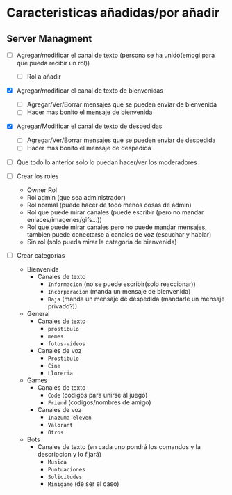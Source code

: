 # Caracteristicas añadidas/por añadir
## Server Managment
- [ ] Agregar/modificar el canal de texto (persona se ha unido(emogi para que pueda recibir un rol))
  - [ ] Rol a añadir
- [x] Agregar/modificar el canal de texto de bienvenidas
  - [ ] Agregar/Ver/Borrar mensajes que se pueden enviar de bienvenida
  - [ ] Hacer mas bonito el mensaje de bienvenida
- [x] Agregar/Modificar el canal de texto de despedidas
  - [ ] Agregar/Ver/Borrar mensajes que se pueden enviar de despedida
  - [ ] Hacer mas bonito el mensaje de despedida
- [ ] Que todo lo anterior solo lo puedan hacer/ver los moderadores





- [ ] Crear los roles
  - Owner Rol
  - Rol admin (que sea administrador)
  - Rol normal (puede hacer de todo menos cosas de admin)
  - Rol que puede mirar canales (puede escribir (pero no mandar enlaces/imagenes/gifs...))
  - Rol que puede mirar canales pero no puede mandar mensajes, tambien puede conectarse a canales de voz (escuchar y hablar)
  - Sin rol (solo pueda mirar la categoría de bienvenida)
- [ ] Crear categorías
  - Bienvenida
    - Canales de texto
      - `Informacion` (no se puede escribir(solo reaccionar))
      - `Incorporacion` (manda un mensaje de bienvenida)
      - `Baja` (manda un mensaje de despedida (mandarle un mensaje privado?))
  - General
    - Canales de texto
      - `prostibulo`
      - `memes`
      - `fotos-videos`
    - Canales de voz
      - `Prostibulo`
      - `Cine`
      - `Lloreria`
  - Games
    - Canales de texto
      - `Code` (codigos para unirse al juego)
      - `Friend` (codigos/nombres de amigo)
    - Canales de voz
      - `Inazuma eleven`
      - `Valorant`
      - `Otros`
  - Bots
    - Canales de texto (en cada uno pondrá los comandos y la descripcion y lo fijará)
      - `Musica`  
      - `Puntuaciones`
      - `Solicitudes`
      - `Minigame` (de ser el caso)